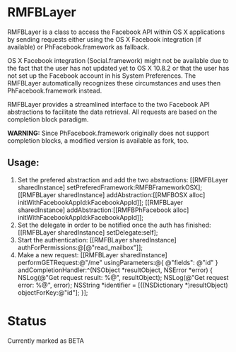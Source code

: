 # RMFBLayer

RMFBLayer is a class to access the Facebook API within OS X applications by sending requests either using the OS X Facebook integration (if available) or PhFacebook.framework as fallback.

OS X Facebook integration (Social.framework) might not be available due to the fact that the user has not updated yet to OS X 10.8.2 or that the user has not set up the Facebook account in his System Preferences. The RMFBLayer automatically recognizes these circumstances and uses then PhFacebook.framework instead.

RMFBLayer provides a streamlined interface to the two Facebook API abstractions to facilitate the data retrieval. All requests are based on the completion block paradigm.

**WARNING:** Since PhFacebook.framework originally does not support completion blocks, a modified version is available as fork, too.

## Usage:

1. Set the prefered abstraction and add the two abstractions:
	[[RMFBLayer sharedInstance] setPreferedFramework:RMFBFrameworkOSX];
	[[RMFBLayer sharedInstance] addAbstraction:[[RMFBOSX alloc] initWithFacebookAppId:kFacebookAppId]];
	[[RMFBLayer sharedInstance] addAbstraction:[[RMFBPhFacebook alloc] initWithFacebookAppId:kFacebookAppId]];
2. Set the delegate in order to be notified once the auth has finished:
	[[RMFBLayer sharedInstance] setDelegate:self];
3. Start the authentication:
	[[RMFBLayer sharedInstance] authForPermissions:@[@"read_mailbox"]];
4. Make a new request:
	[[RMFBLayer sharedInstance] performGETRequest:@"/me" usingParameters:@{
		@"fields": @"id"
	} andCompletionHandler:^(NSObject *resultObject, NSError *error) {
		NSLog(@"Get request result: %@", resultObject);
		NSLog(@"Get request error: %@", error);
		NSString *identifier = [((NSDictionary *)resultObject) objectForKey:@"id"];
	}];

# Status
Currently marked as BETA